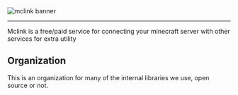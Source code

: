 

<div>
<img alt="mclink banner" src="https://i.imgur.com/n9AQgpF.png" align="center" />
</div> 

---

Mclink is a free/paid service for connecting your minecraft server with other services for extra utility

## Organization

This is an organization for many of the internal libraries we use, open source or not.  


          
          